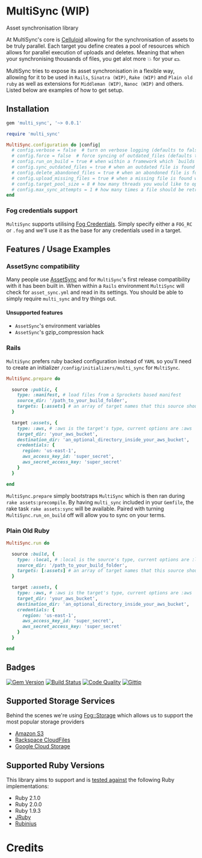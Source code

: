 # MultiSync (WIP)

Asset synchronisation library

At MultiSync's core is [Celluloid](http://celluloid.io) allowing for the synchronisation of assets to be truly parallel. Each target you define creates a pool of resources which allows for parallel execution of uploads and deletes. Meaning that when your synchronising thousands of files, you get alot more :boom: for your :dollar:.

MultiSync tries to expose its asset synchronisation in a flexible way, allowing for it to be used in `Rails`, `Sinatra (WIP)`, `Rake (WIP)` and `Plain old ruby` as well as extensions for `Middleman (WIP)`, `Nanoc (WIP)` and others. Listed below are examples of how to get setup.

## Installation

```ruby
gem 'multi_sync', '~> 0.0.1'
```

```ruby
require 'multi_sync'

MultiSync.configuration do |config|
  # config.verbose = false  # turn on verbose logging (defaults to false)
  # config.force = false  # force syncing of outdated_files (defaults to false)
  # config.run_on_build = true # when within a framework which `builds` assets, whether to sync afterwards (defaults to true)
  # config.sync_outdated_files = true # when an outdated file is found whether to replace it (defaults to true)
  # config.delete_abandoned_files = true # when an abondoned file is found whether to remove it (defaults to true)
  # config.upload_missing_files = true # when a missing file is found whether to upload it (defaults to true)
  # config.target_pool_size = 8 # how many threads you would like to open for each target (defaults to the amount of CPU core's your machine has)
  # config.max_sync_attempts = 1 # how many times a file should be retried if there was an error during sync (defaults to 3)
end
```

### Fog credentials support

`MultiSync` supports utilising [Fog Credentials](http://fog.io/about/getting_started.html#credentials). Simply specify either a `FOG_RC` or `.fog` and we'll use it as the base for any credentials used in a target.

## Features / Usage Examples

### AssetSync compatibility

Many people use [AssetSync](https://github.com/rumblelabs/asset_sync) and for `MultiSync`'s first release compatibility with it has been built in. When within a `Rails` environment `MultiSync` will check for `asset_sync.yml` and read in its settings. You should be able to simply require `multi_sync` and try things out.

#### Unsupported features

- `AssetSync`'s environment variables
- `AssetSync`'s gzip_compression hack

### Rails

`MultiSync` prefers ruby backed configuration instead of `YAML` so you'll need to create an initializer `/config/initializers/multi_sync` for `MultiSync`.

```ruby
MultiSync.prepare do

  source :public, {
    type: :manifest, # load files from a Sprockets based manifest
    source_dir: '/path_to_your_build_folder',
    targets: [:assets] # an array of target names that this source should sync against
  }

  target :assets, {
    type: :aws, # :aws is the target's type, current options are :aws
    target_dir: 'your_aws_bucket',
    destination_dir: 'an_optional_directory_inside_your_aws_bucket',
    credentials: {
      region: 'us-east-1',
      aws_access_key_id: 'super_secret',
      aws_secret_access_key: 'super_secret'
    }
  }

end
```

`MultiSync.prepare` simply bootstraps `MultiSync` which is then ran during `rake assets:precompile`. By having `multi_sync` included in your `Gemfile`, the rake task `rake assets:sync` will be available. Paired with turning `MultiSync.run_on_build` off will allow you to sync on your terms.

### Plain Old Ruby

```ruby
MultiSync.run do

  source :build, {
    type: :local, # :local is the source's type, current options are :local, :manifest
    source_dir: '/path_to_your_build_folder',
    targets: [:assets] # an array of target names that this source should sync against
  }

  target :assets, {
    type: :aws, # :aws is the target's type, current options are :aws
    target_dir: 'your_aws_bucket',
    destination_dir: 'an_optional_directory_inside_your_aws_bucket',
    credentials: {
      region: 'us-east-1',
      aws_access_key_id: 'super_secret',
      aws_secret_access_key: 'super_secret'
    }
  }

end
```

## Badges

[![Gem Version](http://img.shields.io/gem/v/multi_sync.svg)][gem]
[![Build Status](http://img.shields.io/travis/karlfreeman/multi_sync.svg)][travis]
[![Code Quality](http://img.shields.io/codeclimate/github/karlfreeman/multi_sync.svg)][codeclimate]
[![Gittip](http://img.shields.io/gittip/karlfreeman.svg)][gittip]

## Supported Storage Services

Behind the scenes we're using [Fog::Storage](http://fog.io/storage) which allows us to support the most popular storage providers

- [Amazon S3](http://aws.amazon.com/s3)
- [Rackspace CloudFiles](http://www.rackspace.com/cloud/files)
- [Google Cloud Storage](https://developers.google.com/storage)

## Supported Ruby Versions

This library aims to support and is [tested against][travis] the following Ruby
implementations:

- Ruby 2.1.0
- Ruby 2.0.0
- Ruby 1.9.3
- [JRuby][jruby]
- [Rubinius][rubinius]

# Credits

[gem]: https://rubygems.org/gems/multi_sync
[travis]: http://travis-ci.org/karlfreeman/multi_sync
[codeclimate]: https://codeclimate.com/github/karlfreeman/multi_sync
[gittip]: https://www.gittip.com/karlfreeman
[jruby]: http://www.jruby.org
[rubinius]: http://rubini.us
